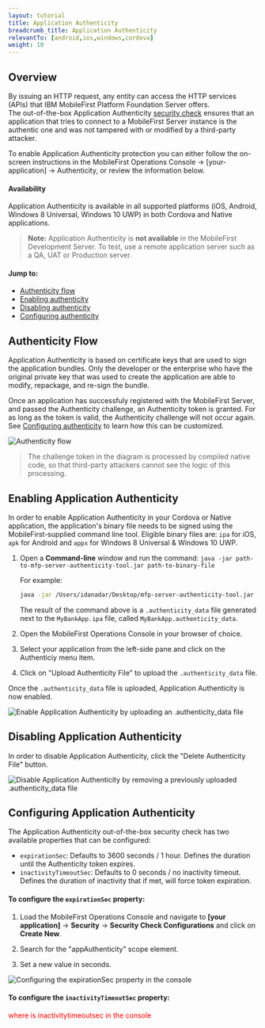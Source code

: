 ```yaml
---
layout: tutorial
title: Application Authenticity 
breadcrumb_title: Application Authenticity
relevantTo: [android,ios,windows,cordova]
weight: 10
---
```

## Overview
By issuing an HTTP request, any entity can access the HTTP services (APIs) that IBM MobileFirst Platform Foundation Server offers.  
The out-of-the-box Application Authenticity [security check](../authentication-concepts/) ensures that an application that tries to connect to a MobileFirst Server instance is the authentic one and was not tampered with or modified by a third-party attacker.

To enable Application Authenticity protection you can either follow the on-screen instructions in the MobileFirst Operations Console → [your-application] → Authenticity, or review the information below.

#### Availability
Application Authenticity is available in all supported platforms (iOS, Android, Windows 8 Universal, Windows 10 UWP) in both Cordova and Native applications.

> <b>Note:</b> Application Authenticity is <b>not available</b> in the MobileFirst Development Server. To test, use a remote application server such as a QA, UAT or Production server.

#### Jump to:

- [Authenticity flow](authenticity-flow)
- [Enabling authenticity](enabling-application-authenticity)
- [Disabling authenticity](disabling-application-authenticity)
- [Configuring authenticity](configuring-application-authenticity)

## Authenticity Flow
Application Authenticity is based on certificate keys that are used to sign the application bundles.
Only the developer or the enterprise who have the original private key that was used to create the application are able to modify, repackage, and re-sign the bundle.

Once an application has successfuly registered with the MobileFirst Server, and passed the Authenticity challenge, an Authenticity token is granted. For as long as the token is valid, the Authenticity challenge will not occur again. See [Configuring authenticity](configuring-authenticity) to learn how this can be customized.

![Authenticity flow](check_flow.jpg)

> The challenge token in the diagram is processed by compiled native code, so that third-party attackers cannot see the logic of this processing.

## Enabling Application Authenticity
In order to enable Application Authenticity in your Cordova or Native application, the application's binary file needs to be signed using the MobileFirst-supplied command line tool. Eligible binary files are: `ipa` for iOS, `apk` for Android and `appx` for Windows 8 Universal &amp; Windows 10 UWP.

1. Open a **Command-line** window and run the command: `java -jar path-to-mfp-server-authenticity-tool.jar path-to-binary-file`

    For example:

    ```bash
    java -jar /Users/idanadar/Desktop/mfp-server-authenticity-tool.jar /Users/idanadar/Desktop/MyBankApp.ipa
    ```

    The result of the command above is a `.authenticity_data` file generated next to the `MyBankApp.ipa` file, called `MyBankApp.authenticity_data`.
 
2. Open the MobileFirst Operations Console in your browser of choice.
3. Select your application from the left-side pane and click on the Authenticiy menu item.
3. Click on "Upload Authenticity File" to upload the `.authenticity_data` file.

Once the `.authenticity_data` file is uploaded, Application Authenticity is now enabled.

![Enable Application Authenticity by uploading an .authenticity_data file](enable_authenticity.png)

## Disabling Application Authenticity
In order to disable Application Authenticity, click the "Delete Authenticity File" button.

![Disable Application Authenticity by removing a previously uploaded .authenticity_data file](disable_authenticity.png)

## Configuring Application Authenticity
The Application Authenticity out-of-the-box security check has two available properties that can be configured:

- `expirationSec`: Defaults to 3600 seconds / 1 hour. Defines the duration until the Authenticity token expires.
- `inactivityTimeoutSec`: Defaults to 0 seconds / no inactivity timeout. Defines the duration of inactivity that if met, will force token expiration.

#### To configure the <code>expirationSec</code> property:

1. Load the MobileFirst Operations Console and navigate to **[your application]** → **Security** → **Security Check Configurations** and click on **Create New**.

2. Search for the "appAuthenticity" scope element.

3. Set a new value in seconds.

![Configuring the expirationSec property in the console](configuring_expirationSec.png)

#### To configure the <code>inactivityTimeoutSec</code> property:
<span style="color:red">where is inactivitytimeoutsec in the console</span>



